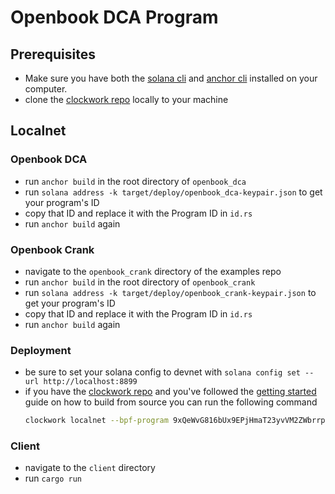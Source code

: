 # **Openbook DCA Program**

## Prerequisites
- Make sure you have both the [solana cli](https://docs.solana.com/cli/install-solana-cli-tools) and [anchor cli](https://project-serum.github.io/anchor/getting-started/installation.html#build-from-source-for-other-operating-systems) installed on your computer.
- clone the [clockwork repo](https://github.com/clockwork-xyz/clockwork/) locally to your machine

## Localnet
### Openbook DCA
- run `anchor build` in the root directory of `openbook_dca`
- run `solana address -k target/deploy/openbook_dca-keypair.json` to get your program's ID
- copy that ID and replace it with the Program ID in `id.rs`
- run `anchor build` again
### Openbook Crank
- navigate to the `openbook_crank` directory of the examples repo
- run `anchor build` in the root directory of `openbook_crank`
- run `solana address -k target/deploy/openbook_crank-keypair.json` to get your program's ID
- copy that ID and replace it with the Program ID in `id.rs`
- run `anchor build` again
### Deployment
- be sure to set your solana config to devnet with `solana config set --url http://localhost:8899`
- if you have the [clockwork repo](https://github.com/clockwork-xyz/clockwork/#getting-started) and you've followed the [getting started](https://github.com/clockwork-xyz/clockwork/#getting-started) guide on how to build from source you can run the following command
  ```bash
  clockwork localnet --bpf-program 9xQeWvG816bUx9EPjHmaT23yvVM2ZWbrrpZb9PusVFin <PATH TO THIS FILE>/clockwork-xyz/examples/openbook_dca/dex/serum_dex.so --bpf-program <PATH TO THIS FILE>/clockwork-xyz/examples/openbook_crank/target/deploy/openbook_crank-keypair.json <PATH TO THIS FILE>/clockwork-xyz/examples/openbook_dca/target/deploy/openbook_crank.so --bpf-program <PATH TO THIS FILE>/clockwork-xyz/examples/openbook_dca/target/deploy/openbook_dca-keypair.json <PATH TO THIS FILE>/clockwork-xyz/examples/openbook_dca/target/deploy/openbook_dca.so
  ```
### Client
- navigate to the `client` directory
- run `cargo run` 